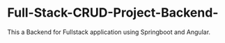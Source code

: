 # Full-Stack-CRUD-Project-Backend-
This a Backend for Fullstack application using Springboot and Angular.
